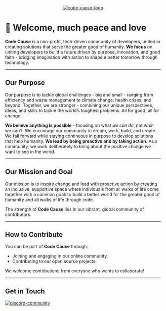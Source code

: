 <div align="center">
  <a target="_blank" href="https://codecause.dev">
    <img src="https://res.cloudinary.com/ddlhtsgmp/image/upload/w_400,h_400,c_fill,r_10/v1756524880/code-cause-alt-logo.png" alt="code-cause-logo" style="max-width: 100%;" >
  </a>
</div>

# 👋 Welcome, much peace and love

**Code Cause** is a non-profit, tech-driven community of developers, united in creating solutions that serve the greater good of humanity. **We focus** on uniting developers to build a future driven by purpose, innovation, and good faith - bridging imagination with action to shape a better tomorrow through technology.

---

## Our Purpose 

Our purpose is to tackle global challenges - big and small - ranging from efficiency and waste management to climate change, health crises, and beyond. Together, we are stronger - combining our unique perspectives, ideas, and skills to tackle the world’s toughest problems. All for good, all for change. 

**We believe anything is possible** - focusing on what *we can do*, not what we can’t. We encourage our community to dream, work, build, and create. We fail forward while staying continuous in purpose to develop solutions that help humanity. **We lead by being proactive and by taking action**. As a community, we work deliberately to bring about the positive change we want to see in the world.

---

## Our Mission and Goal 

Our mission is to inspire change and lead with proactive action by creating an inclusive, supportive space where individuals from all walks of life come together with a common goal: to build a better world for the greater good of humanity and all walks of life through code. 

The strength of **Code Cause** lies in our vibrant, global community of contributors.  

---

## How to Contribute  

You can be part of **Code Cause** through:  
- Joining and engaging in our online community.
- Contributing to our open source projects.

We welcome contributions from everyone who wants to collaborate!

---

## Get in Touch  

<a href="https://discord.gg/HM5tZPhxg5"><img alt="discord-community" src="https://img.shields.io/badge/Join_Community-7289DA?style=flat&logo=discord&logoColor=white" /></a> 

